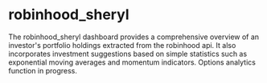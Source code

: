 # robinhood_sheryl
The robinhood_sheryl dashboard provides a comprehensive overview of an investor's portfolio holdings extracted from the robinhood api.
It also incorporates investment suggestions based on simple statistics such as exponential moving averages and momentum indicators.
Options analytics function in progress.

